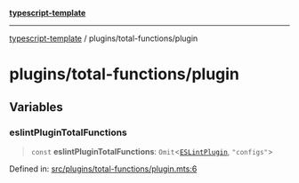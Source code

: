[**typescript-template**](../../README.md)

---

[typescript-template](../../README.md) / plugins/total-functions/plugin

# plugins/total-functions/plugin

## Variables

### eslintPluginTotalFunctions

> `const` **eslintPluginTotalFunctions**: `Omit`\<[`ESLintPlugin`](../../types/flat-config.md#eslintplugin), `"configs"`\>

Defined in: [src/plugins/total-functions/plugin.mts:6](https://github.com/noshiro-pf/eslint-config-typed/blob/main/src/plugins/total-functions/plugin.mts#L6)
